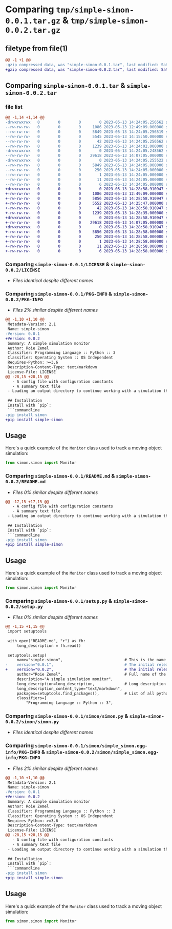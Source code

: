 # Comparing `tmp/simple-simon-0.0.1.tar.gz` & `tmp/simple-simon-0.0.2.tar.gz`

## filetype from file(1)

```diff
@@ -1 +1 @@
-gzip compressed data, was "simple-simon-0.0.1.tar", last modified: Sat May 13 14:24:05 2023, max compression
+gzip compressed data, was "simple-simon-0.0.2.tar", last modified: Sat May 13 14:28:58 2023, max compression
```

## Comparing `simple-simon-0.0.1.tar` & `simple-simon-0.0.2.tar`

### file list

```diff
@@ -1,14 +1,14 @@
-drwxrwxrwx   0        0        0        0 2023-05-13 14:24:05.256562 simple-simon-0.0.1/
--rw-rw-rw-   0        0        0     1086 2023-05-13 12:49:09.000000 simple-simon-0.0.1/LICENSE
--rw-rw-rw-   0        0        0     5849 2023-05-13 14:24:05.256519 simple-simon-0.0.1/PKG-INFO
--rw-rw-rw-   0        0        0     5545 2023-05-13 14:15:50.000000 simple-simon-0.0.1/README.md
--rw-rw-rw-   0        0        0       42 2023-05-13 14:24:05.256562 simple-simon-0.0.1/setup.cfg
--rw-rw-rw-   0        0        0     1239 2023-05-13 14:24:02.000000 simple-simon-0.0.1/setup.py
-drwxrwxrwx   0        0        0        0 2023-05-13 14:24:05.248562 simple-simon-0.0.1/simon/
--rw-rw-rw-   0        0        0    29618 2023-05-13 14:07:05.000000 simple-simon-0.0.1/simon/simon.py
-drwxrwxrwx   0        0        0        0 2023-05-13 14:24:05.255522 simple-simon-0.0.1/simon/simple_simon.egg-info/
--rw-rw-rw-   0        0        0     5849 2023-05-13 14:24:05.000000 simple-simon-0.0.1/simon/simple_simon.egg-info/PKG-INFO
--rw-rw-rw-   0        0        0      250 2023-05-13 14:24:05.000000 simple-simon-0.0.1/simon/simple_simon.egg-info/SOURCES.txt
--rw-rw-rw-   0        0        0        1 2023-05-13 14:24:05.000000 simple-simon-0.0.1/simon/simple_simon.egg-info/dependency_links.txt
--rw-rw-rw-   0        0        0       11 2023-05-13 14:24:05.000000 simple-simon-0.0.1/simon/simple_simon.egg-info/requires.txt
--rw-rw-rw-   0        0        0        6 2023-05-13 14:24:05.000000 simple-simon-0.0.1/simon/simple_simon.egg-info/top_level.txt
+drwxrwxrwx   0        0        0        0 2023-05-13 14:28:58.910947 simple-simon-0.0.2/
+-rw-rw-rw-   0        0        0     1086 2023-05-13 12:49:09.000000 simple-simon-0.0.2/LICENSE
+-rw-rw-rw-   0        0        0     5856 2023-05-13 14:28:58.910947 simple-simon-0.0.2/PKG-INFO
+-rw-rw-rw-   0        0        0     5552 2023-05-13 14:25:47.000000 simple-simon-0.0.2/README.md
+-rw-rw-rw-   0        0        0       42 2023-05-13 14:28:58.910947 simple-simon-0.0.2/setup.cfg
+-rw-rw-rw-   0        0        0     1239 2023-05-13 14:28:35.000000 simple-simon-0.0.2/setup.py
+drwxrwxrwx   0        0        0        0 2023-05-13 14:28:58.910947 simple-simon-0.0.2/simon/
+-rw-rw-rw-   0        0        0    29618 2023-05-13 14:07:05.000000 simple-simon-0.0.2/simon/simon.py
+drwxrwxrwx   0        0        0        0 2023-05-13 14:28:58.910947 simple-simon-0.0.2/simon/simple_simon.egg-info/
+-rw-rw-rw-   0        0        0     5856 2023-05-13 14:28:58.000000 simple-simon-0.0.2/simon/simple_simon.egg-info/PKG-INFO
+-rw-rw-rw-   0        0        0      250 2023-05-13 14:28:58.000000 simple-simon-0.0.2/simon/simple_simon.egg-info/SOURCES.txt
+-rw-rw-rw-   0        0        0        1 2023-05-13 14:28:58.000000 simple-simon-0.0.2/simon/simple_simon.egg-info/dependency_links.txt
+-rw-rw-rw-   0        0        0       11 2023-05-13 14:28:58.000000 simple-simon-0.0.2/simon/simple_simon.egg-info/requires.txt
+-rw-rw-rw-   0        0        0        6 2023-05-13 14:28:58.000000 simple-simon-0.0.2/simon/simple_simon.egg-info/top_level.txt
```

### Comparing `simple-simon-0.0.1/LICENSE` & `simple-simon-0.0.2/LICENSE`

 * *Files identical despite different names*

### Comparing `simple-simon-0.0.1/PKG-INFO` & `simple-simon-0.0.2/PKG-INFO`

 * *Files 2% similar despite different names*

```diff
@@ -1,10 +1,10 @@
 Metadata-Version: 2.1
 Name: simple-simon
-Version: 0.0.1
+Version: 0.0.2
 Summary: A simple simulation monitor
 Author: Roie Zemel
 Classifier: Programming Language :: Python :: 3
 Classifier: Operating System :: OS Independent
 Requires-Python: >=3.6
 Description-Content-Type: text/markdown
 License-File: LICENSE
@@ -28,15 +28,15 @@
   - A config file with configuration constants
   - A summary text file
 - Loading an output directory to continue working with a simulation that's been terminated.
 
 ## Installation
 Install with `pip`:
 ```commandline
-pip install simon
+pip install simple-simon
 ```
 
 ## Usage
 Here's a quick example of the `Monitor` class used to track a moving object simulation:
 
 ```python
 from simon.simon import Monitor
```

### Comparing `simple-simon-0.0.1/README.md` & `simple-simon-0.0.2/README.md`

 * *Files 0% similar despite different names*

```diff
@@ -17,15 +17,15 @@
   - A config file with configuration constants
   - A summary text file
 - Loading an output directory to continue working with a simulation that's been terminated.
 
 ## Installation
 Install with `pip`:
 ```commandline
-pip install simon
+pip install simple-simon
 ```
 
 ## Usage
 Here's a quick example of the `Monitor` class used to track a moving object simulation:
 
 ```python
 from simon.simon import Monitor
```

### Comparing `simple-simon-0.0.1/setup.py` & `simple-simon-0.0.2/setup.py`

 * *Files 0% similar despite different names*

```diff
@@ -1,15 +1,15 @@
 import setuptools
 
 with open("README.md", "r") as fh:
     long_description = fh.read()
 
 setuptools.setup(
     name="simple-simon",                           # This is the name of the package
-    version="0.0.1",                               # The initial release version
+    version="0.0.2",                               # The initial release version
     author="Roie Zemel",                           # Full name of the author
     description="A simple simulation monitor",
     long_description=long_description,             # Long description read from the the readme file
     long_description_content_type="text/markdown",
     packages=setuptools.find_packages(),           # List of all python modules to be installed
     classifiers=[
         "Programming Language :: Python :: 3",
```

### Comparing `simple-simon-0.0.1/simon/simon.py` & `simple-simon-0.0.2/simon/simon.py`

 * *Files identical despite different names*

### Comparing `simple-simon-0.0.1/simon/simple_simon.egg-info/PKG-INFO` & `simple-simon-0.0.2/simon/simple_simon.egg-info/PKG-INFO`

 * *Files 2% similar despite different names*

```diff
@@ -1,10 +1,10 @@
 Metadata-Version: 2.1
 Name: simple-simon
-Version: 0.0.1
+Version: 0.0.2
 Summary: A simple simulation monitor
 Author: Roie Zemel
 Classifier: Programming Language :: Python :: 3
 Classifier: Operating System :: OS Independent
 Requires-Python: >=3.6
 Description-Content-Type: text/markdown
 License-File: LICENSE
@@ -28,15 +28,15 @@
   - A config file with configuration constants
   - A summary text file
 - Loading an output directory to continue working with a simulation that's been terminated.
 
 ## Installation
 Install with `pip`:
 ```commandline
-pip install simon
+pip install simple-simon
 ```
 
 ## Usage
 Here's a quick example of the `Monitor` class used to track a moving object simulation:
 
 ```python
 from simon.simon import Monitor
```


